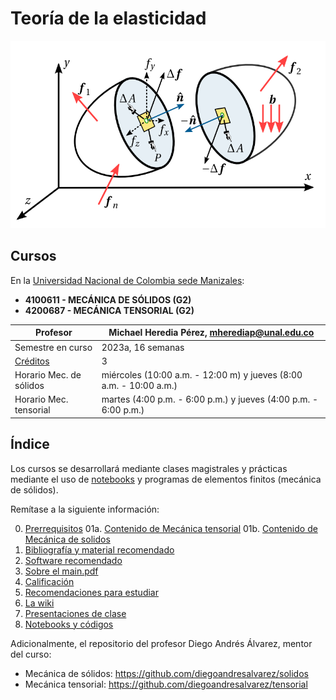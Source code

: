 # Teoría de la elasticidad

<p align="center">
 <img width="600" height="300" src="figs/main_punto.png">
</p>


## Cursos

En la [Universidad Nacional de Colombia sede Manizales](https://www.manizales.unal.edu.co/):

* **4100611 - MECÁNICA DE SÓLIDOS (G2)**
* **4200687 - MECÁNICA TENSORIAL (G2)**

| Profesor                          | Michael Heredia Pérez, [mherediap@unal.edu.co](mherediap@unal.edu.co) |
| ---                               | ---                                                                   |
| Semestre en curso                 | 2023a, 16 semanas                                                     |
| [Créditos](informacion/credito.md)| 3                                                                     |
| Horario Mec. de sólidos           | miércoles (10:00 a.m. - 12:00 m) y jueves (8:00 a.m. - 10:00 a.m.)    |
| Horario Mec. tensorial            | martes (4:00 p.m. - 6:00 p.m.) y jueves (4:00 p.m. - 6:00 p.m.)    |

## Índice

Los cursos se desarrollará mediante clases magistrales y prácticas mediante el uso de [notebooks](codigos/readme.md) y programas de elementos finitos (mecánica de sólidos).

Remítase a la siguiente información:

00. [Prerrequisitos](informacion/00_prerrequisitos.md)
01a. [Contenido de Mecánica tensorial](informacion/01a_contenido_tensorial.md)
01b. [Contenido de Mecánica de solidos](informacion/01b_contenido_solidos.md)
02. [Bibliografía y material recomendado](informacion/02_bibliografia_material.md)
03. [Software recomendado](informacion/03_software_recomendado.md)
04. [Sobre el main.pdf](informacion/04_sobre_el_main.md)
05. [Calificación](informacion/05_calificacion.md)
06. [Recomendaciones para estudiar](informacion/06_guia_estudio.md)
07. [La wiki](informacion/07_la_wiki.md)
08. [Presentaciones de clase](documentos/readme.md)
09. [Notebooks y códigos](codigos/readme.md)

Adicionalmente, el repositorio del profesor Diego Andrés Álvarez, mentor del curso: 

* Mecánica de sólidos: <https://github.com/diegoandresalvarez/solidos>
* Mecánica tensorial: <https://github.com/diegoandresalvarez/tensorial>
